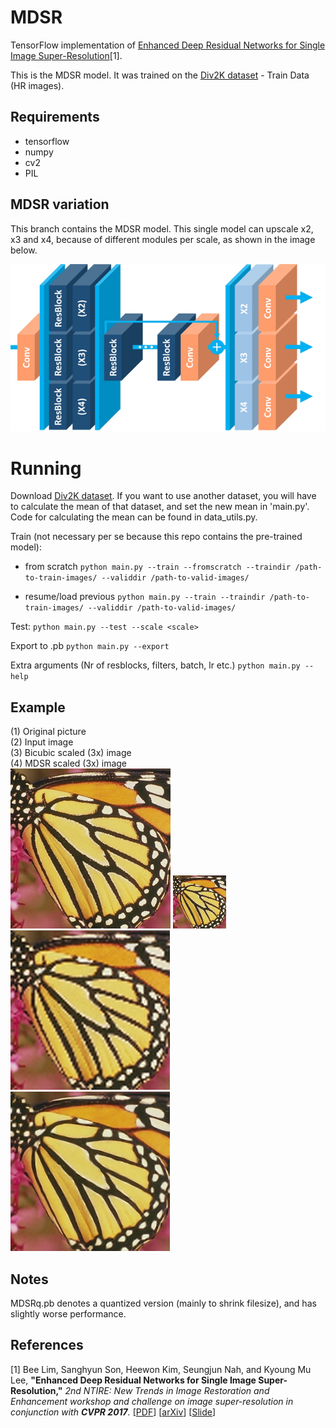 # MDSR
TensorFlow implementation of [Enhanced Deep Residual Networks for Single Image Super-Resolution](https://arxiv.org/pdf/1707.02921.pdf)[1].

This is the MDSR model. It was trained on the [Div2K dataset](https://data.vision.ee.ethz.ch/cvl/DIV2K/) - Train Data (HR images).

## Requirements
- tensorflow
- numpy
- cv2
- PIL

## MDSR variation
This branch contains the MDSR model. This single model can upscale x2, x3 and x4, because of different modules per scale, as shown in the image below.

![Alt text](images/MDSR.png?raw=true "MDSR architecture.")

# Running

Download [Div2K dataset](https://data.vision.ee.ethz.ch/cvl/DIV2K/). If you want to use another dataset, you will have to calculate the mean of that dataset, and set the new mean in 'main.py'. Code for calculating the mean can be found in data_utils.py.

Train (not necessary per se because this repo contains the pre-trained model):
- from scratch
`python main.py --train --fromscratch --traindir /path-to-train-images/ --validdir /path-to-valid-images/`

- resume/load previous
`python main.py --train --traindir /path-to-train-images/ --validdir /path-to-valid-images/`

Test:
`python main.py --test --scale <scale>`

Export to .pb
`python main.py --export`

Extra arguments (Nr of resblocks, filters, batch, lr etc.)
`python main.py --help`

## Example
(1) Original picture\
(2) Input image\
(3) Bicubic scaled (3x) image\
(4) MDSR scaled (3x) image\
![Alt text](images/original.png?raw=true "Original picture")
![Alt text](images/input.png?raw=true "Input image picture")
![Alt text](images/BicubicOutput.png?raw=true "Bicubic picture")
![Alt text](images/MdsrOutput.png?raw=true "MDSR picture")

## Notes
MDSRq.pb denotes a quantized version (mainly to shrink filesize), and has slightly worse performance.

## References
[1] Bee Lim, Sanghyun Son, Heewon Kim, Seungjun Nah, and Kyoung Mu Lee, **"Enhanced Deep Residual Networks for Single Image Super-Resolution,"** <i>2nd NTIRE: New Trends in Image Restoration and Enhancement workshop and challenge on image super-resolution in conjunction with **CVPR 2017**. </i> [[PDF](http://openaccess.thecvf.com/content_cvpr_2017_workshops/w12/papers/Lim_Enhanced_Deep_Residual_CVPR_2017_paper.pdf)] [[arXiv](https://arxiv.org/abs/1707.02921)] [[Slide](https://cv.snu.ac.kr/research/EDSR/Presentation_v3(release).pptx)]
